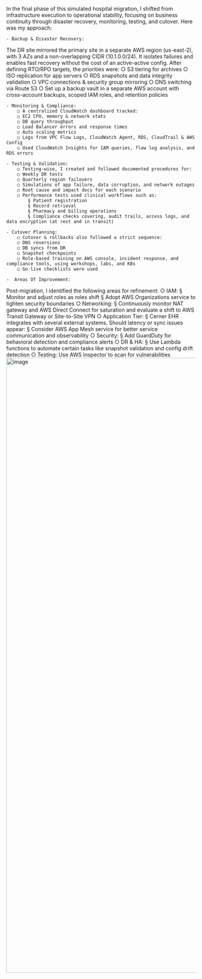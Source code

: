 In the final phase of this simulated hospital migration, I shifted from infrastructure execution to operational stability, focusing on business continuity through disaster recovery, monitoring, testing, and cutover. Here was my approach:
 
	- Backup & Disaster Recovery:
The DR site mirrored the primary site in a separate AWS region (us-east-2), with 3 AZs and a non-overlapping CIDR (10.1.0.0/24). It isolates failures and enables fast recovery without the cost of an active-active config. After defining RTO/RPO targets, the priorities were:
		○ S3 tiering for archives
		○ ISO replication for app servers
		○ RDS snapshots and data integrity validation
		○ VPC connections & security group mirroring
		○ DNS switching via Route 53
		○ Set up a backup vault in a separate AWS account with cross-account backups, scoped IAM roles, and retention policies
 
	- Monitoring & Compliance:
		○ A centralized CloudWatch dashboard tracked:
		○ EC2 CPU, memory & network stats
		○ DB query throughput
		○ Load Balancer errors and response times
		○ Auto scaling metrics
		○ Logs from VPC Flow Logs, CloudWatch Agent, RDS, CloudTrail & AWS Config
		○ Used CloudWatch Insights for IAM queries, flow log analysis, and RDS errors
 
	- Testing & Validation:
		○ Testing-wise, I created and followed documented procedures for:
		○ Weekly DR tests
		○ Quarterly region failovers
		○ Simulations of app failure, data corruption, and network outages
		○ Root cause and impact docs for each scenario
		○ Performance tests used clinical workflows such as:
			§ Patient registration
			§ Record retrieval
			§ Pharmacy and billing operations
			§ Compliance checks covering, audit trails, access logs, and data encryption (at rest and in transit)
 
	- Cutover Planning:
		○ Cutover & rollbacks also followed a strict sequence:
		○ DNS reversions
		○ DB syncs from DR
		○ Snapshot checkpoints
		○ Role-based training on AWS console, incident response, and compliance tools, using workshops, labs, and KBs
		○ Go-live checklists were used
 
	-  Areas Of Improvement:
Post-migration, I identified the following areas for refinement:
		○ IAM:
			§ Monitor and adjust roles as roles shift
			§ Adopt AWS Organizations service to tighten security boundaries
		○ Networking:
			§ Continuously monitor NAT gateway and AWS Direct Connect for saturation and evaluate a shift to AWS Transit Gateway or Site-to-Site VPN
		○ Application Tier:
			§ Cerner EHR integrates with several external systems. Should latency or sync issues appear:
			§ Consider AWS App Mesh service for better service communication and observability
		○ Security:
			§ Add GuardDuty for behavioral detection and compliance alerts
		○ DR & HA:
			§ Use Lambda functions to automate certain tasks like snapshot validation and config drift detection
		○ Testing:
Use AWS Inspector to scan for vulnerabilities<img width="1080" height="1635" alt="image" src="https://github.com/user-attachments/assets/6026e16c-da1b-42f5-a744-ce1aefe21b6d" />
